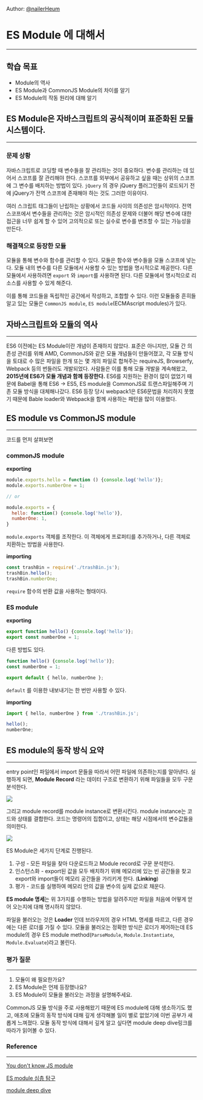 Author: [@nailerHeum](https://github.com/nailerHeum)

# ES Module 에 대해서

---

## 학습 목표

- Module의 역사
- ES Module과 CommonJS Module의 차이를 알기
- ES Module의 작동 원리에 대해 알기

## ES Module은 자바스크립트의 공식적이며 표준화된 모듈 시스템이다.

---

### 문제 상황

 자바스크립트로 코딩할 때 변수들을 잘 관리하는 것이 중요하다.  변수를 관리하는 데 있어서 스코프를 잘 관리해야 한다. 스코프를 외부에서 공유하고 싶을 때는 상위의 스코프에 그 변수를 배치하는 방법이 있다. `jQuery` 의 경우 jQuery 플러그인들이 로드되기 전에 jQuery가 전역 스코프에 존재해야 하는 것도 그러한 이유이다.

 여러 스크립트 태그들이 난립하는 상황에서 코드들 사이의 의존성은 암시적이다. 전역 스코프에서 변수들을 관리하는 것은 암시적인 의존성 문제와 더불어 해당 변수에 대한 접근을 너무 쉽게 할 수 있어 고의적으로 또는 실수로 변수를 변조할 수 있는 가능성을 만든다.

### 해결책으로 등장한 모듈

 모듈을 통해 변수와 함수를 관리할 수 있다. 모듈은 함수와 변수들을 모듈 스코프에 넣는다. 모듈 내의 변수를 다른 모듈에서 사용할 수 있는 방법을 명시적으로 제공한다. 다른 모듈에서 사용하려면 `export` 와 `import`를 사용하면 된다. 다른 모듈에서 명시적으로 리소스를 사용할 수 있게 해준다.

 이를 통해 코드들을 독립적인 공간에서 작성하고, 조합할 수 있다. 이런 모듈들중 흔히들 알고 있는 모듈은 `CommonJS module`, `ES module`(ECMAscript modules)가 있다. 



## 자바스크립트와 모듈의 역사

---

 ES6 이전에는 ES Module이란 개념이 존재하지 않았다. 표준은 아니지만, 모듈 간 의존성 관리를 위해 AMD, CommonJS와 같은 모듈 개념들이 만들어졌고, 각 모듈 방식을 토대로 수 많은 파일을 한개 또는 몇 개의 파일로 합쳐주는 requireJS, Browserfy, Webpack 등의 번들러도 개발되었다. 사람들은 이를 통해 모듈 개발을 계속해왔고, **2015년에 ES6가 모듈 개념과 함께 등장한다.** ES6를 지원하는 환경이 많이 없었기 때문에 Babel을 통해 ES6 -> ES5, ES module을 CommonJS로 트랜스파일해주며 기존 모듈 방식을 대체해나갔다. ES6 등장 당시 webpack1은 ES6문법을 처리하지 못했기 때문에 Bable loader와 Webpack을 함께 사용하는 패턴을 많이 이용했다.  



## ES module vs CommonJS module

---

코드를 먼저 살펴보면

### commonJS module

**exporting**

```javascript
module.exports.hello = function () {console.log('hello')};
module.exports.numberOne = 1;

// or

module.exports = {
  hello: function() {console.log('hello')},
  numberOne: 1,
}
```

`module.exports` 객체를 조작한다. 이 객체에게 프로퍼티를 추가하거나, 다른 객체로 치환하는 방법을 사용한다.

**importing**

```javascript
const trashBin = require('./trashBin.js');
trashBin.hello();
trashBin.numberOne;
```

`require` 함수의 반환 값을 사용하는 형태이다.



### ES module

**exporting**

```javascript
export function hello() {console.log('hello')};
export const numberOne = 1;
```

다른 방법도 있다.

```javascript
function hello() {console.log('hello')};
const numberOne = 1;

export default { hello, numberOne };
```

`default` 를 이용한 내보내기는 한 번만 사용할 수 있다.

**importing**

```javascript
import { hello, numberOne } from './trashBin.js';

hello();
numberOne;
```





## ES module의 동작 방식 요약

---

 entry point인 파일에서 import 문들을 따라서 어떤 파일에 의존하는지를 알아낸다. 실행하게 되면, **Module Record** 라는 데이터 구조로 변환하기 위해 파일들을 모두 구문 분석한다. 

![](https://www.dropbox.com/s/112atwoy5or92hw/module_record.png?raw=1)

그리고 module record를 module instance로 변환시킨다. module instance는 코드와 상태를 결합한다. 코드는 명령어의 집합이고, 상태는 해당 시점에서의 변수값들을 의미한다. 

![](https://www.dropbox.com/s/hzmzkshzxc6onb1/code_state.png?raw=1)

 ES Module은 세가지 단계로 진행된다.

1. 구성 - 모든 파일을 찾아 다운로드하고 Module record로 구문 분석한다.
2. 인스턴스화 - export된 값을 모두 배치하기 위해 메모리에 있는 빈 공간들을 찾고 export와 import들이 메모리 공간들을 가리키게 한다. (**Linking**)
3. 평가 - 코드를 실행하여 메모리 안의 값을 변수의 실제 값으로 채운다.



**ES module 명세**는 위 3가지를 수행하는 방법을 알려주지만 파일을 처음에 어떻게 얻어 오는지에 대해 명시하지 않았다.

 파일을 불러오는 것은 **Loader** 인데 브라우저의 경우 HTML 명세를 따르고, 다른 경우에는 다른 로더를 가질 수 있다. 모듈을 불러오는 정확한 방식은 로더가 제어하는데 ES module의 경우 ES module method(`ParseModule`, `Module.Instantiate`, `Module.Evaluate`)라고 불린다.



### 평가 질문

---

1. 모듈이 왜 필요한가요?
2. ES Module은 언제 등장했나요?
3. ES Module이 모듈을 불러오는 과정을 설명해주세요.



 CommonJS 모듈 방식을 주로 사용해왔기 때문에 ES module에 대해 생소하기도 했고, 애초에 모듈의 동작 방식에 대해 깊게 생각해볼 일이 별로 없었기에 이번 공부가 새롭게 느껴졌다. 모듈 동작 방식에 대해서 깊게 알고 싶다면 module deep dive링크를 따라가 읽어볼 수 있다.



### Reference

---

[You don't know JS module](https://ui.toast.com/weekly-pick/ko_20190418/)

[ES module 심층 탐구](https://ui.toast.com/weekly-pick/ko_20180402/)

[module deep dive](http://www.webdesignagencymiami.org/sera-modules-a-cartoon-deep-dive/)

